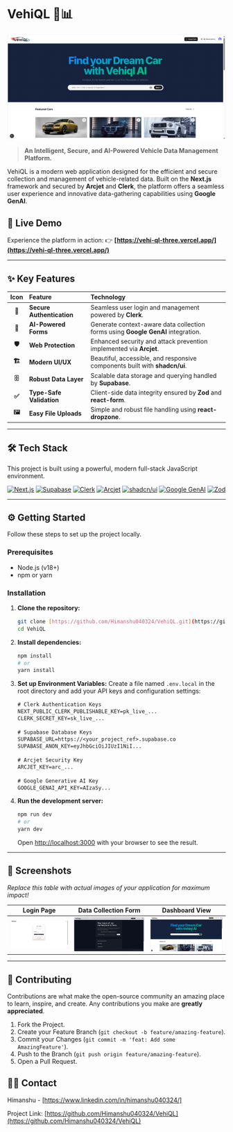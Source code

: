 # VehiQL 🚗📊

![Project Banner Placeholder](https://raw.githubusercontent.com/Himanshu040324/VehiQL/main/public/Dashboard.png)

> **An Intelligent, Secure, and AI-Powered Vehicle Data Management Platform.**

VehiQL is a modern web application designed for the efficient and secure collection and management of vehicle-related data. Built on the **Next.js** framework and secured by **Arcjet** and **Clerk**, the platform offers a seamless user experience and innovative data-gathering capabilities using **Google GenAI**.

## 🚀 Live Demo

Experience the platform in action:
👉 **[https://vehi-ql-three.vercel.app/](https://vehi-ql-three.vercel.app/)**

---

## ✨ Key Features

|  Icon  | Feature                   | Technology                                                                       |
| :----: | :------------------------ | :------------------------------------------------------------------------------- |
| **🔐** | **Secure Authentication** | Seamless user login and management powered by **Clerk**.                         |
| **🧠** | **AI-Powered Forms**      | Generate context-aware data collection forms using **Google GenAI** integration. |
| **🛡️** | **Web Protection**        | Enhanced security and attack prevention implemented via **Arcjet**.              |
| **🏗️** | **Modern UI/UX**          | Beautiful, accessible, and responsive components built with **shadcn/ui**.       |
| **🗄️** | **Robust Data Layer**     | Scalable data storage and querying handled by **Supabase**.                      |
| **✅** | **Type-Safe Validation**  | Client-side data integrity ensured by **Zod** and **react-form**.                |
| **🖼️** | **Easy File Uploads**     | Simple and robust file handling using **react-dropzone**.                        |

---

## 🛠️ Tech Stack

This project is built using a powerful, modern full-stack JavaScript environment.

[![Next.js](https://img.shields.io/badge/Next.js-Black?style=for-the-badge&logo=next.js&logoColor=white)](https://nextjs.org/)
[![Supabase](https://img.shields.io/badge/Supabase-181818?style=for-the-badge&logo=supabase&logoColor=green)](https://supabase.io/)
[![Clerk](https://img.shields.io/badge/Clerk-6C47FF?style=for-the-badge&logo=clerk&logoColor=white)](https://clerk.com/)
[![Arcjet](https://img.shields.io/badge/Arcjet-5900FF?style=for-the-badge&logoColor=white)](https://arcjet.com/)
[![shadcn/ui](https://img.shields.io/badge/shadcn%2Fui-000000?style=for-the-badge&logo=vercel&logoColor=white)](https://ui.shadcn.com/)
[![Google GenAI](https://img.shields.io/badge/Google%20GenAI-4285F4?style=for-the-badge&logo=google&logoColor=white)](https://ai.google/)
[![Zod](https://img.shields.io/badge/Zod-3E67A6?style=for-the-badge&logo=zod&logoColor=white)](https://zod.dev/)

---

## ⚙️ Getting Started

Follow these steps to set up the project locally.

### Prerequisites

- Node.js (v18+)
- npm or yarn

### Installation

1.  **Clone the repository:**
    ```bash
    git clone [https://github.com/Himanshu040324/VehiQL.git](https://github.com/Himanshu040324/VehiQL.git)
    cd VehiQL
    ```
2.  **Install dependencies:**
    ```bash
    npm install
    # or
    yarn install
    ```
3.  **Set up Environment Variables:**
    Create a file named `.env.local` in the root directory and add your API keys and configuration settings:

    ```env
    # Clerk Authentication Keys
    NEXT_PUBLIC_CLERK_PUBLISHABLE_KEY=pk_live_...
    CLERK_SECRET_KEY=sk_live_...

    # Supabase Database Keys
    SUPABASE_URL=https://<your_project_ref>.supabase.co
    SUPABASE_ANON_KEY=eyJhbGciOiJIUzI1NiI...

    # Arcjet Security Key
    ARCJET_KEY=arc_...

    # Google Generative AI Key
    GOOGLE_GENAI_API_KEY=AIzaSy...
    ```

4.  **Run the development server:**
    ```bash
    npm run dev
    # or
    yarn dev
    ```
    Open [http://localhost:3000](http://localhost:3000) with your browser to see the result.

---

## 📸 Screenshots

_Replace this table with actual images of your application for maximum impact!_

|                                               Login Page                                               |                                            Data Collection Form                                             |                                               Dashboard View                                               |
| :----------------------------------------------------------------------------------------------------: | :---------------------------------------------------------------------------------------------------------: | :--------------------------------------------------------------------------------------------------------: |
| ![Login Screenshot](https://raw.githubusercontent.com/Himanshu040324/VehiQL/main/public/LoginPage.png) | ![Form Screenshot](https://raw.githubusercontent.com/Himanshu040324/VehiQL/main/public/DataCollectForm.png) | ![Dashboard Screenshot](https://raw.githubusercontent.com/Himanshu040324/VehiQL/main/public/Dashboard.png) |

---

## 👋 Contributing

Contributions are what make the open-source community an amazing place to learn, inspire, and create. Any contributions you make are **greatly appreciated**.

1.  Fork the Project.
2.  Create your Feature Branch (`git checkout -b feature/amazing-feature`).
3.  Commit your Changes (`git commit -m 'feat: Add some AmazingFeature'`).
4.  Push to the Branch (`git push origin feature/amazing-feature`).
5.  Open a Pull Request.

## 🧑‍💻 Contact

Himanshu - [https://www.linkedin.com/in/himanshu040324/]

Project Link: [https://github.com/Himanshu040324/VehiQL](https://github.com/Himanshu040324/VehiQL)
